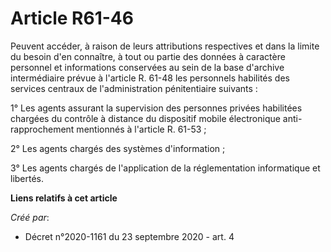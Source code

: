 # Article R61-46

Peuvent accéder, à raison de leurs attributions respectives et dans la limite du besoin d'en connaître, à tout ou partie des
données à caractère personnel et informations conservées au sein de la base d'archive intermédiaire prévue à l'article R.
61-48 les personnels habilités des services centraux de l'administration pénitentiaire suivants :

1° Les agents assurant la supervision des personnes privées habilitées chargées du contrôle à distance du dispositif mobile
électronique anti-rapprochement mentionnés à l'article R. 61-53 ;

2° Les agents chargés des systèmes d'information ;

3° Les agents chargés de l'application de la réglementation informatique et libertés.

**Liens relatifs à cet article**

_Créé par_:

  - Décret n°2020-1161 du 23 septembre 2020 - art. 4
